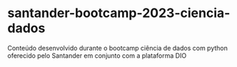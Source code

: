 # santander-bootcamp-2023-ciencia-dados
Conteúdo desenvolvido durante o bootcamp ciência de dados com python oferecido pelo Santander em conjunto com a plataforma DIO
